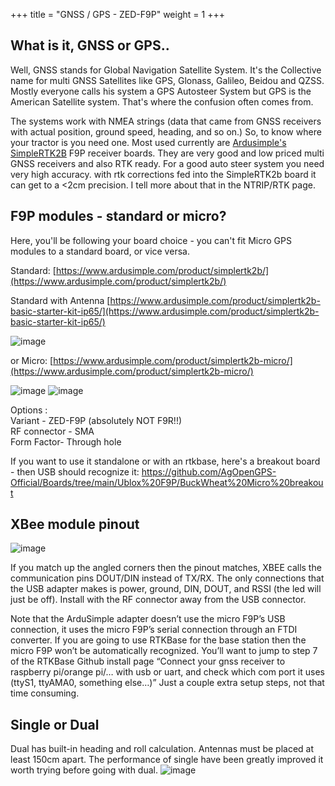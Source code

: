 +++
title = "GNSS / GPS - ZED-F9P"
weight = 1
+++

## What is it, GNSS or GPS.. 
Well, GNSS stands for Global Navigation Satellite System. It's the Collective name for multi GNSS Satellites like GPS, Glonass, Galileo, Beidou and QZSS. Mostly everyone calls his system a GPS Autosteer System but GPS is the American Satellite system. That's where the confusion often comes from.

The systems work with NMEA strings (data that came from GNSS receivers with actual position, ground speed, heading, and so on.) So, to know where your tractor is you need one. Most used currently are [Ardusimple's SimpleRTK2B](https://www.ardusimple.com/simplertk2b/) F9P receiver boards. They are very good and low priced multi GNSS receivers and also RTK ready. For a good auto steer system you need very high accuracy. with rtk corrections fed into the SimpleRTK2b board it can get to a <2cm precision. I tell more about that in the NTRIP/RTK page.

## F9P modules - standard or micro?

Here, you'll be following your board choice - you can't fit Micro GPS modules to a standard board, or vice versa.

Standard: [https://www.ardusimple.com/product/simplertk2b/](https://www.ardusimple.com/product/simplertk2b/)

Standard with Antenna [https://www.ardusimple.com/product/simplertk2b-basic-starter-kit-ip65/](https://www.ardusimple.com/product/simplertk2b-basic-starter-kit-ip65/)

![image](../../img/simplertk2b.png)

or Micro: [https://www.ardusimple.com/product/simplertk2b-micro/](https://www.ardusimple.com/product/simplertk2b-micro/)

![image](../../img/simplertk2b-micro.png)
![image](../../img/simplertk2b-micro-pinout.png)

Options :\
Variant - ZED-F9P (absolutely NOT F9R!!)\
RF connector - SMA\
Form Factor- Through hole

If you want to use it standalone or with an rtkbase, here's a breakout board - then USB should recognize it: https://github.com/AgOpenGPS-Official/Boards/tree/main/Ublox%20F9P/BuckWheat%20Micro%20breakout

## XBee module pinout
![image](../../img/xbee-module-pinout.png)

If you match up the angled corners then the pinout matches, XBEE calls the communication pins DOUT/DIN instead of TX/RX. The only connections that the USB adapter makes is power, ground, DIN, DOUT, and RSSI (the led will just be off). Install with the RF connector away from the USB connector.

Note that the ArduSimple adapter doesn’t use the micro F9P’s USB connection, it uses the micro F9P’s serial connection through an FTDI converter. If you are going to use RTKBase for the base station then the micro F9P won’t be automatically recognized. You’ll want to jump to step 7 of the RTKBase Github install page “Connect your gnss receiver to raspberry pi/orange pi/… with usb or uart, and check which com port it uses (ttyS1, ttyAMA0, something else…)” Just a couple extra setup steps, not that time consuming.

## Single or Dual
Dual has built-in heading and roll calculation. Antennas must be placed at least 150cm apart. The performance of single have been greatly improved it worth trying before going with dual.
![image](../../img/dual-antenna-photo.png)
